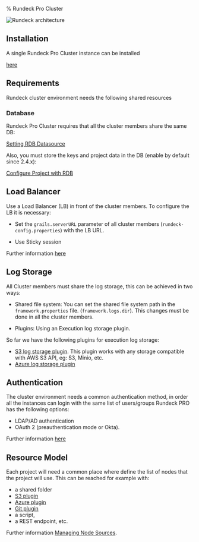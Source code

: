 % Rundeck Pro Cluster

![Rundeck architecture](https://docs.rundeck.com/docs/figures/architecture.png)

## Installation

A single Rundeck Pro Cluster instance can be installed 

[here](https://docs.rundeck.com/docs/administration/install)


## Requirements

Rundeck cluster environment needs the following shared resources



### Database 

Rundeck Pro Cluster requires that all the cluster members share the same DB:

[Setting RDB Datasource](http://rundeck.org/docs/administration/setting-up-an-rdb-datasource.html)

Also, you must store the keys and project data in the DB (enable by default since 2.4.x):

[Configure Project with RDB](http://rundeck.org/docs/administration/setting-up-an-rdb-datasource.html#configure-project-config-in-db)


## Load Balancer

Use a Load Balancer (LB) in front of the cluster members.
To configure the LB it is necessary: 

* Set the `grails.serverURL` parameter of all cluster members (`rundeck-config.properties`) with the LB URL.

* Use Sticky session

Further information [here](../administration/cluster/loadbalancer)


## Log Storage


All Cluster members must share the log storage, this can be achieved in two ways:

* Shared file system: You can set the shared file system path in the `framework.properties` file. (`framework.logs.dir`). This changes must be done in all the cluster members.

* Plugins: Using an Execution log storage plugin.

So far we have the following plugins for execution log storage:

* [S3 log storage plugin](https://github.com/rundeck-plugins/rundeck-s3-log-plugin). 
  This plugin works with any storage compatible with AWS S3 API, eg: S3, Minio, etc.
* [Azure log storage plugin](https://github.com/rundeck-plugins/rundeck-azure-plugin)


## Authentication

The cluster environment needs a common authentication method, in order all the instances can login with the same list of users/groups
Rundeck PRO has the following options:

* LDAP/AD authentication
* OAuth 2 (preauthentication mode or Okta).

Further information [here](../administration/authenticating-users.html)


## Resource Model

Each project will need a common place where define the list of nodes that the project will use.
This can be reached for example with:

 * a shared folder
 * [S3 plugin](https://github.com/rundeck-plugins/aws-s3-model-source)
 * [Azure plugin](https://github.com/rundeck-plugins/rundeck-azure-plugin)
 * [Git plugin](https://github.com/rundeck-plugins/git-resource-model)
 * a script, 
 * a REST endpoint, etc.

Further information [Managing Node Sources](http://rundeck.org/docs/administration/managing-node-sources.html).
